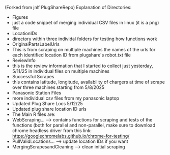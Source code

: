(Forked from jnlf PlugShareRepo)
Explanation of Directories:
- Figures
- just a code snippet of merging individual CSV files in linux (it is a png) file
- LocationIDs
- directory within three individal folders for testing how functions work
- OriginalPartsLabelUrls
- This is from scraping on multiple machines the names of the urls for each identified location ID from plugshare's robot.txt file
- ReviewInfo
- this is the review information that I started to collect just yesterday, 5/11/25 in individual files on multiple machines
- Successful Scrapes
- this contains latitude, longitude, availability of chargers at time of scrape over three machines starting from 5/8/2025
- Panasonic Station Files
- more individual csv files from my panasonic laptop
- Updated Plug Share Locs 5/12/25
- Updated plug share location ID urls
- The Main R files are:
- WebScraping... --> contains functions for scraping and tests of the functions (both for parallel and non-parallel, make sure to download chrome headless driver from this link: https://googlechromelabs.github.io/chrome-for-testing/
- PullValidLocations... --> update location IDs if you want
- MergingScrapesandCleaning --> clean initial scraping
